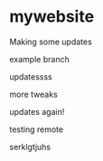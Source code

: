 # mywebsite
Making some updates

example branch

updatessss


more tweaks

updates again!


testing remote


serklgtjuhs
